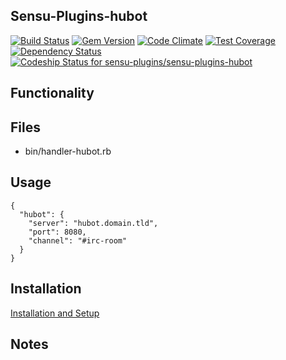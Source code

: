 ## Sensu-Plugins-hubot

[ ![Build Status](https://travis-ci.org/sensu-plugins/sensu-plugins-hubot.svg?branch=master)](https://travis-ci.org/sensu-plugins/sensu-plugins-hubot)
[![Gem Version](https://badge.fury.io/rb/sensu-plugins-hubot.svg)](http://badge.fury.io/rb/sensu-plugins-hubot)
[![Code Climate](https://codeclimate.com/github/sensu-plugins/sensu-plugins-hubot/badges/gpa.svg)](https://codeclimate.com/github/sensu-plugins/sensu-plugins-hubot)
[![Test Coverage](https://codeclimate.com/github/sensu-plugins/sensu-plugins-hubot/badges/coverage.svg)](https://codeclimate.com/github/sensu-plugins/sensu-plugins-hubot)
[![Dependency Status](https://gemnasium.com/sensu-plugins/sensu-plugins-hubot.svg)](https://gemnasium.com/sensu-plugins/sensu-plugins-hubot)
[![Codeship Status for sensu-plugins/sensu-plugins-hubot](https://codeship.com/projects/3186bcc0-ea31-0132-e2ca-4602e60b2e9f/status?branch=master)](https://codeship.com/projects/83072)

## Functionality

## Files
 * bin/handler-hubot.rb

## Usage

```
{
  "hubot": {
    "server": "hubot.domain.tld",
    "port": 8080,
    "channel": "#irc-room"
  }
}
```
## Installation

[Installation and Setup](http://sensu-plugins.io/docs/installation_instructions.html)

## Notes
